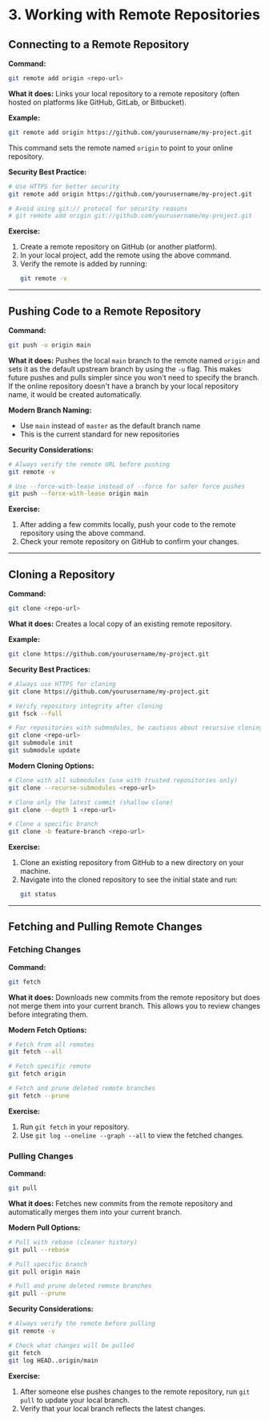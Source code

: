 # 3. Working with Remote Repositories

## Connecting to a Remote Repository

**Command:**
```bash
git remote add origin <repo-url>
```
**What it does:** Links your local repository to a remote repository (often hosted on platforms like GitHub, GitLab, or Bitbucket).

**Example:**
```bash
git remote add origin https://github.com/yourusername/my-project.git
```
This command sets the remote named `origin` to point to your online repository.

**Security Best Practice:**
```bash
# Use HTTPS for better security
git remote add origin https://github.com/yourusername/my-project.git

# Avoid using git:// protocol for security reasons
# git remote add origin git://github.com/yourusername/my-project.git
```

**Exercise:**
1. Create a remote repository on GitHub (or another platform).
2. In your local project, add the remote using the above command.
3. Verify the remote is added by running:
   ```bash
   git remote -v
   ```

---

## Pushing Code to a Remote Repository

**Command:**
```bash
git push -u origin main
```
**What it does:** Pushes the local `main` branch to the remote named `origin` and sets it as the default upstream branch by using the `-u` flag. This makes future pushes and pulls simpler since you won't need to specify the branch. If the online repository doesn't have a branch by your local repository name, it would be created automatically.

**Modern Branch Naming:**
- Use `main` instead of `master` as the default branch name
- This is the current standard for new repositories

**Security Considerations:**
```bash
# Always verify the remote URL before pushing
git remote -v

# Use --force-with-lease instead of --force for safer force pushes
git push --force-with-lease origin main
```

**Exercise:**
1. After adding a few commits locally, push your code to the remote repository using the above command.
2. Check your remote repository on GitHub to confirm your changes.

---

## Cloning a Repository

**Command:**
```bash
git clone <repo-url>
```
**What it does:** Creates a local copy of an existing remote repository.

**Example:**
```bash
git clone https://github.com/yourusername/my-project.git
```

**Security Best Practices:**
```bash
# Always use HTTPS for cloning
git clone https://github.com/yourusername/my-project.git

# Verify repository integrity after cloning
git fsck --full

# For repositories with submodules, be cautious about recursive cloning
git clone <repo-url>
git submodule init
git submodule update
```

**Modern Cloning Options:**
```bash
# Clone with all submodules (use with trusted repositories only)
git clone --recurse-submodules <repo-url>

# Clone only the latest commit (shallow clone)
git clone --depth 1 <repo-url>

# Clone a specific branch
git clone -b feature-branch <repo-url>
```

**Exercise:**
1. Clone an existing repository from GitHub to a new directory on your machine.
2. Navigate into the cloned repository to see the initial state and run:
   ```bash
   git status
   ```

---

## Fetching and Pulling Remote Changes

### Fetching Changes

**Command:**
```bash
git fetch
```
**What it does:** Downloads new commits from the remote repository but does not merge them into your current branch. This allows you to review changes before integrating them.

**Modern Fetch Options:**
```bash
# Fetch from all remotes
git fetch --all

# Fetch specific remote
git fetch origin

# Fetch and prune deleted remote branches
git fetch --prune
```

**Exercise:**
1. Run `git fetch` in your repository.
2. Use `git log --oneline --graph --all` to view the fetched changes.

### Pulling Changes

**Command:**
```bash
git pull
```
**What it does:** Fetches new commits from the remote repository and automatically merges them into your current branch.

**Modern Pull Options:**
```bash
# Pull with rebase (cleaner history)
git pull --rebase

# Pull specific branch
git pull origin main

# Pull and prune deleted remote branches
git pull --prune
```

**Security Considerations:**
```bash
# Always verify the remote before pulling
git remote -v

# Check what changes will be pulled
git fetch
git log HEAD..origin/main
```

**Exercise:**
1. After someone else pushes changes to the remote repository, run `git pull` to update your local branch.
2. Verify that your local branch reflects the latest changes.
